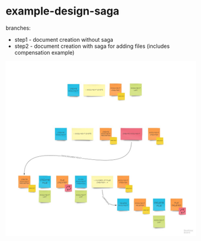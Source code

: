 # example-design-saga

branches:

* step1 - document creation without saga 
* step2 - document creation with saga for adding files (includes compensation example)

![EXAMPLE OF FLOW FOR BOTH STPES](https://github.com/makensi/example-design-saga/blob/master/DESIGN-SAGA.jpg "EXAMPLE OF FLOW FOR BOTH STEPS")
